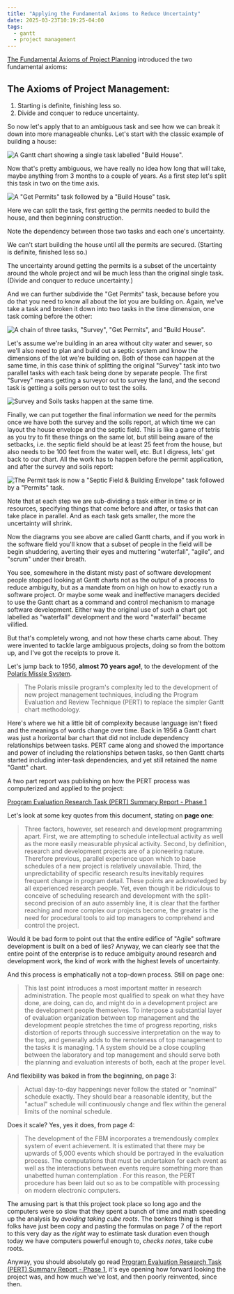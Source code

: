 ```yaml
---
title: "Applying the Fundamental Axioms to Reduce Uncertainty"
date: 2025-03-23T10:19:25-04:00
tags:
  - gantt
  - project management
---
```


[The Fundamental Axioms of Project
Planning](../the-fundamental-axiom-of-project-planning/) introduced the two
fundamental axioms:

## The Axioms of Project Management:

1. Starting is definite, finishing less so.
2. Divide and conquer to reduce uncertainty.

So now let's apply that to an ambiguous task and see how we can break it down
into more manageable chunks. Let's start with the classic example of building a
house:

![A Gantt chart showing a single task labelled "Build House".](./BuildHouse.explan.png)

Now that's pretty ambiguous, we have really no idea how long that will take,
maybe anything from 3 months to a couple of years. As a first step let's split
this task in two on the time axis.

![A "Get Permits" task followed by a "Build House" task.](./GetPermits.explan.png)

Here we can split the task, first getting the permits needed to
build the house, and then beginning construction.

Note the dependency between those two tasks and each one's uncertainty.

We can't start building the house until all the permits are secured. (Starting
is definite, finished less so.)

The uncertainty around getting the permits is a subset of the uncertainty around
the whole project and wil be much less than the original single task. (Divide
and conquer to reduce uncertainty.)

And we can further subdivide the "Get Permits" task, because before you do that
you need to know all about the lot you are building on. Again, we've take a task
and broken it down into two tasks in the time dimension, one task coming before
the other:

![A chain of three tasks, "Survey", "Get Permits", and "Build House".](./SurveyBeforePermits.explan.png)

Let's assume we're building in an area without city water and sewer, so we'll
also need to plan and build out a septic system and know the dimensions of the
lot we're building on. Both of those can happen at the same time, in this case
think of splitting the original "Survey" task into two parallel tasks with each
task being done by separate people. The first "Survey" means getting a surveyor
out to survey the land, and the second task is getting a soils person out to
test the soils.

![Survey and Soils tasks happen at the same time.](./SoilsAtSameTime.explan.png)

Finally, we can put together the final information we need for the permits once
we have both the survey and the soils report, at which time we can layout the
house envelope and the septic field. This is like a game of tetris as you try to
fit these things on the same lot, but still being aware of the setbacks, i.e.
the septic field should be at least 25 feet from the house, but also needs to be
100 feet from the water well, etc. But I digress, lets' get back to our chart.
All the work has to happen before the permit application, and after the survey
and soils report:

![The Permit task is now a "Septic Field & Building Envelope" task followed by a "Permits" task.](SepticAndBuildingEnvelope.explan.png)

Note that at each step we are sub-dividing a task either in time or in
resources, specifying things that come before and after, or tasks that can take
place in parallel. And as each task gets smaller, the more the uncertainty will
shrink.

Now the diagrams you see above are called Gantt charts, and if you work in the
software field you'll know that a subset of people in the field will be begin
shuddering, averting their eyes and muttering "waterfall", "agile", and "scrum"
under their breath.

You see, somewhere in the distant misty past of software development people
stopped looking at Gantt charts not as the output of a process to reduce
ambiguity, but as a mandate from on high on how to exactly run a software
project. Or maybe some weak and ineffective managers decided to use the Gantt
chart as a command and control mechanism to manage software development. Either
way the original use of such a chart got labelled as "waterfall" development and
the word "waterfall" became vilified.

But that's completely wrong, and not how these charts came about. They were
invented to tackle large ambiguous projects, doing so from the bottom up, and
I've got the receipts to prove it.

Let's jump back to 1956, **almost 70 years ago!**, to the development of the
[Polaris Missle System](https://en.wikipedia.org/wiki/UGM-27_Polaris).

> The Polaris missile program's complexity led to the development of new project
> management techniques, including the Program Evaluation and Review Technique
> (PERT) to replace the simpler Gantt chart methodology.

Here's where we hit a little bit of complexity because language isn't fixed and
the meanings of words change over time. Back in 1956 a Gantt chart was just a
horizontal bar chart that did not include dependency relationships between
tasks. PERT came along and showed the importance and power of including the
relationships betwen tasks, so then Gantt charts started including inter-task
dependencies, and yet still retained the name "Gantt" chart.

A two part report was publishing on how the PERT process was computerized
and applied to the project:

[Program Evaluation Research Task (PERT) Summary Report - Phase 1](https://www.google.com/books/edition/_/bocPI2FOxJ0C?hl=en&gbpv=0)

Let's look at some key quotes from this document, stating on **page one**:

> Three factors, however, set research and development programming apart. First,
> we are attempting to schedule intellectual activity as well as the more easily
> measurable physical activity. Second, by definition, research and development
> projects are of a pioneering nature. Therefore previous, parallel experience
> upon which to base schedules of a new project is relatively unavailable.
> Third, the unpredictability of specific research results inevitably requires
> frequent change in program detail. These points are acknowledged by all
> experienced research people. Yet, even though it be ridiculous to conceive of
> scheduling research and development with the split- second precision of an
> auto assembly line, it is clear that the farther reaching and more complex our
> projects become, the greater is the need for procedural tools to aid top
> managers to comprehend and control the project.

Would it be bad form to point out that the entire edifice of "Agile" software
development is built on a bed of lies? Anyway, we can clearly see that the
entire point of the enterprise is to reduce ambiguity around research and
development work, the kind of work with the highest levels of uncertainty.

And this process is emphatically not a top-down process. Still on page one:

> This last point introduces a most important matter in research administration.
> The people most qualified to speak on what they have done, are doing, can do,
> and might do in a development project are the development people themselves.
> To interpose a substantial layer of evaluation organization between top
> management and the development people stretches the time of progress
> reporting, risks distortion of reports through successive interpretation on
> the way to the top, and generally adds to the remoteness of top management to
> the tasks it is managing. 1 A system should be a close coupling between the
> laboratory and top management and should serve both the planning and
> evaluation interests of both, each at the proper level.

And flexibility was baked in from the beginning, on page 3:

> Actual day-to-day happenings never follow the stated or "nominal" schedule
> exactly. They should bear a reasonable identity, but the "actual" schedule
> will continuously change and flex within the general limits of the nominal
> schedule.

Does it scale? Yes, yes it does, from page 4:

> The development of the FBM incorporates a tremendously complex system of event
> achievement. It is estimated that there may be upwards of 5,000 events which
> should be portrayed in the evaluation process. The computations that must be
> undertaken for each event as well as the interactions between events require
> something more than unabetted human contemplation . For this reason, the PERT
> procedure has been laid out so as to be compatible with processing on modern
> electronic computers.

The amusing part is that this project took place so long ago and the computers
were so slow that they spent a bunch of time and math speeding up the analysis
by _avoiding taking cube roots_. The bonkers thing is that folks have just been
copy and pasting the formulas on page 7 of the report to this very day as the
_right_ way to estimate task duration even though today we have computers powerful
enough to, _checks notes_, take cube roots.

Anyway, you should absolutely go read [Program Evaluation Research Task (PERT)
Summary Report - Phase
1](https://www.google.com/books/edition/_/bocPI2FOxJ0C?hl=en&gbpv=0), it's eye
opening how forward looking the project was, and how much we've lost, and then
poorly reinvented, since then.
